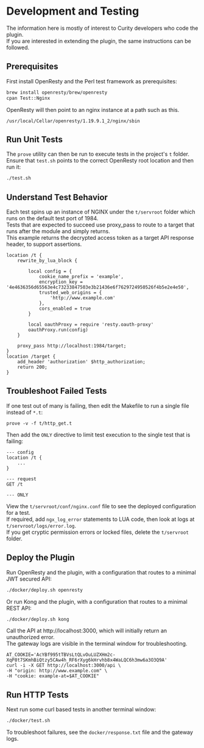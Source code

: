 # Development and Testing

The information here is mostly of interest to Curity developers who code the plugin.\
If you are interested in extending the plugin, the same instructions can be followed.

## Prerequisites

First install OpenResty and the Perl test framework as prerequisites:

```bash
brew install openresty/brew/openresty
cpan Test::Nginx
```

OpenResty will then point to an nginx instance at a path such as this.

```text
/usr/local/Cellar/openresty/1.19.9.1_2/nginx/sbin
```

## Run Unit Tests

The `prove` utility can then be run to execute tests in the project's `t` folder.\
Ensure that `test.sh` points to the correct OpenResty root location and then run it:

```bash
./test.sh
```

## Understand Test Behavior

Each test spins up an instance of NGINX under the `t/servroot` folder which runs on the default test port of 1984.\
Tests that are expected to succeed use proxy_pass to route to a target that runs after the module and simply returns.\
This example returns the decrypted access token as a target API response header, to support assertions.

```nginx
location /t {
    rewrite_by_lua_block {

        local config = {
            cookie_name_prefix = 'example',
            encryption_key = '4e4636356d65563e4c73233847503e3b21436e6f7629724950526f4b5e2e4e50',
            trusted_web_origins = {
                'http://www.example.com'
            },
            cors_enabled = true
        }

        local oauthProxy = require 'resty.oauth-proxy'
        oauthProxy.run(config)
    }
    
    proxy_pass http://localhost:1984/target;
}
location /target {
    add_header 'authorization' $http_authorization;
    return 200;
}
```

## Troubleshoot Failed Tests

If one test out of many is failing, then edit the Makefile to run a single file instead of `*.t`:

```text
prove -v -f t/http_get.t
```

Then add the `ONLY` directive to limit test execution to the single test that is failing:

```text
--- config
location /t {
    ...
}

--- request
GET /t

--- ONLY
```

View the `t/servroot/conf/nginx.conf` file to see the deployed configuration for a test.\
If required, add `ngx_log_error` statements to LUA code, then look at logs at `t/servroot/logs/error.log`.\
If you get cryptic permission errors or locked files, delete the `t/servroot` folder.

## Deploy the Plugin

Run OpenResty and the plugin, with a configuration that routes to a minimal JWT secured API:

```bash
./docker/deploy.sh openresty
```

Or run Kong and the plugin, with a configuration that routes to a minimal REST API:

```bash
./docker/deploy.sh kong
```

Call the API at http://localhost:3000, which will initially return an unauthorized error.\
The gateway logs are visible in the terminal window for troubleshooting.

```curl
AT_COOKIE='AcYBf995tTBVsLtQLvOuLUZXHm2c-XqP8t7SKmhBiQtzy5CAw4h_RF6rXyg6kHrvhb8x4WaLQC6h3mw6a3O3Q9A'
curl -i -X GET http://localhost:3000/api \
-H "origin: http://www.example.com" \
-H "cookie: example-at=$AT_COOKIE"
```

## Run HTTP Tests

Next run some curl based tests in another terminal window:

```bash
./docker/test.sh
```

To troubleshoot failures, see the `docker/response.txt` file and the gateway logs.
